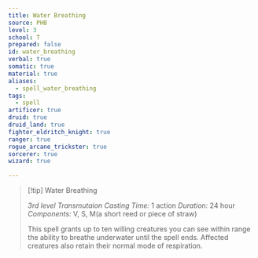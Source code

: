 ```yaml
---
title: Water Breathing
source: PHB
level: 3
school: T
prepared: false
id: water_breathing
verbal: true
somatic: true
material: true
aliases:
  - spell_water_breathing
tags:
  - spell
artificer: true
druid: true
druid_land: true
fighter_eldritch_knight: true
ranger: true
rogue_arcane_trickster: true
sorcerer: true
wizard: true

---
```

>[!tip] Water Breathing
>
> *3rd level Transmutaion*
> *Casting Time:* 1 action
> *Duration:* 24 hour
> *Components:* V, S, M(a short reed or piece of straw)
>
>This spell grants up to ten willing creatures you can see within range the ability to breathe underwater until the spell ends. Affected creatures also retain their normal mode of respiration.
>

